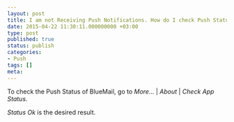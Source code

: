 ```yaml
---
layout: post
title: I am not Receiving Push Notifications. How do I check Push Status?
date: 2015-04-22 11:30:11.000000000 +03:00
type: post
published: true
status: publish
categories:
- Push
tags: []
meta:
---
```


To check the Push Status of BlueMail, go to *More...* \| *About* \| *Check App Status*.

*Status Ok* is the desired result.